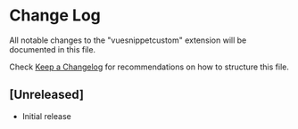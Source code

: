 # Change Log

All notable changes to the "vuesnippetcustom" extension will be documented in this file.

Check [Keep a Changelog](http://keepachangelog.com/) for recommendations on how to structure this file.

## [Unreleased]

- Initial release